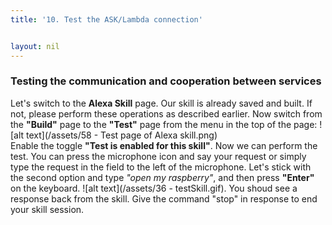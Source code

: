 ```yaml
---
title: '10. Test the ASK/Lambda connection'


layout: nil
---
```

### Testing the communication and cooperation between services

Let's switch to the **Alexa Skill** page. Our skill is already saved and built. If not, please perform these operations as described earlier.
Now switch from the **"Build"** page to the **"Test"** page from the menu in the top of the page:
![alt text](/assets/58 - Test page of Alexa skill.png)   
Enable the toggle **"Test is enabled for this skill"**. Now we can perform the test. You can press the microphone icon and say your request or simply type the request in the field to the left of the microphone. Let's stick with the second option and type *"open my raspberry"*, and then press **"Enter"** on the keyboard.
![alt text](/assets/36 - testSkill.gif).
You shoud see a response back from the skill. Give the command "stop" in response to end your skill session.
